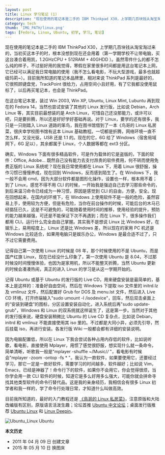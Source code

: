 ```yaml
---
layout: post
title: Linux 学习笔记 (1)
description: "现在使用的笔记本是二手的 IBM Thinkpad X30，上学期几百块钱从淘宝淘过来的，当初买这本子的时，根本没想到现在还会用着（第一学期学校不让带电脑，买这台凑合着用，1.2GHzCPU + 512RAM + 40GHDD ）。"
category: tech
thumb: 'IMG_PATH/linux.png'
tags: [Fedora, Linux, Ubuntu, 初学, 学习, 笔记]
---
```


现在使用的笔记本是二手的 IBM ThinkPad X30，上学期几百块钱从淘宝淘过来的，当初买这本子的时，根本没想到现在还会用着（第一学期学校不让带电脑，买这台凑合着用凯，1.2GHzCPU + 512RAM + 40GHDD ）。虽然零件什么的都不怎么纯的样子，不过挺好用的我觉得，寒假在家里很多时间都是用这台笔记本上网，它已经可以满足我日常电脑的使用（我不怎么看电影，不玩大型游戏，最多也就超级玛莉~）。目前我所知道的笔记本品牌里，相对来说 ThinkPad 系列是最好的，它很照顾键盘党，TrackPoint 很给力，占用空间小且好用，有了它我都没使用鼠标了，以后再买笔记本，也会是 ThinkPad。

在这台笔记本里，装过 Win 2003, Win XP, Ubuntu, Linux Mint, Lubuntu 再到现在的 Fedora 14，当然也尝试安装了其他的 Linux 发行版，比如说 Debian，Arch Linux 等，其实目前最想装的是 Arch Linux，可惜自己还没那能力，或许可以吧，只是要折腾，所以还是好好学好基础再说。对于 Linux，要学的还有很多，我只是一只刚踏入 Linux 道路的笨鸟，我在图书馆借到了一本《鸟哥的 Linux 私房菜，很庆幸学校图书馆有这本 Linux 基础教程。一切都是折腾，网络环境一直不怎么样，又没光驱，USB 还是 1.1 的。现在的它，6G 给了 Windows（宿舍局域网下，6G 足以），其余都属于 Linux，个人数据等都在 ext3 分区。

确实，Windows 下面有很多精品软件，可是作为载体的它是盗版的，下面的软件：Office, Adobe... 既然自己没有能力去支付昂贵的软件费用，何不转而使用免费正版的 Linux 系统呢？现在我日常使用都在 Linux 下，用着 Linux 很舒服，操作习惯已慢慢养成，现在回到 Windows，反而感到陌生了。在 Windows 下，我一般不会用 cmd，因为大部分软件都是图形化操作，设置也一样，根本用不着；到了 Linux，感觉不得不用 CLI 的时候，一开始我是强迫自己去学习那些命令的，到后来温习命令已经成为一种习惯，原因是感觉到 CLI 的自由，方便，安全。现在回想起来，在国内的环境下，在 Windows 上使用软件不是一般的危险，虽然容易上手，使用较为方便，但是有危险，当你在前台操作的时候，可能后台的木马已经猖狂已久，这是不可避免的，可能随着使用时间的推移，使用经验的提升，预防的能力越来越强，可还是不能保证下次不再遇到；而在 Linux 下，很多操作我们都用 CLI，运行什么完全由自己掌握。其实我不是想说 Linux 比 Windows 好，在娱乐上，易用程度上，Linux 还是比 Windows 差，所以现在的家用 PC 机还是 Windows 比较适合，如果用电脑只是娱乐办公，Windows 是最合适不过了，只不过它需要费用。

记得自己第一次使用 Linux 的时候是 08 年，那个时候使用的不是 Ubuntu，而是国产红旗 Linux，现在已经没什么印象了，第一次使用 Ubuntu 是 8.04，不过那时候没时间慢慢体验，也因为是家用机，所以不能整天折腾，当然 Ubuntu 更新的时候会凑凑热闹，真正的进入 Linux 的学习是从这一学期开始的。

记得 Ubuntu 或基于 Ubuntu 的发行版的 Live CD，用来硬盘安装是最简单的，基本上是这样的：准备好自由空间，然后在 Windows 下提取 iso 文件里的 initrd.lz 及 vmlinuz 文件，然后配置好 Grub for DOS 及 menu.lst 文件，然后进入 Live CD 环境，打开终端输入"sudo umount -l /isodevice"，回车，然后双击桌面上的“安装到硬盘”的图标，分区设置安装自动化，进入系统后再"sudo update-grub"，Windows 和 Linux 的双系统就这样诞生了，这是第一步。当然对于其他的发行版来说，硬盘安装稍微比 Ubuntu 的 Live CD 复杂点，比如说 Debian，initrd 和 vmlinuz 不能直接使用其 iso 里的。不过都是大同小异，必须先引导，然后挂载 iso，再进行安装。各发行版 Wiki 一般都会都有详细的安装说明。

因为电脑配置低，所以在 Linux 下我会尝试各种占用内存低的软件，比如说听歌，看电影，直接使用 Mplayer，用惯了感觉很舒服，想实现什么就一条命令，简单清晰，听歌我一般是"mplayer -shuffle ~/Music/*/* "，看电影有时候会"mplayer -zoom -ontop -fs * "。我认为一款软件，如果要使用它，还要经过学习，那它一定是一款好软件，需要学习的时间越多，软件越好；比如说 Vim，Emacs，已经是神器了！命令行下的软件，如果你不会用它，你会觉得很烦，当你学会用一款 CLI 软件的时候，知道它是多么好用多么强大，可能你就会拼命寻找其他类型软件的命令行替代品。这是我的亲身经历，我相信会有很多 Linux 初学者和我一样的，学了命令行处理日常，才知道什么叫做高效。

目前我所知道的，最好的入门教程还是 [《鳥哥的 Linux 私房菜》](http://linux.vbird.org/)，注意原版和大陆改编版有区别，原版语言活泼生趣；论坛首推 [Ubuntu 中文论坛](http://forum.ubuntu.org.cn/)；桌面发行版推荐 [Ubuntu Linux](http://www.ubuntu.com/) 和 [Linux Deepin](http://linux.deepin.org/)。

![Ubuntu_Linux]({{site.IMG_PATH}}/linux-study-1.jpg?imageView2/2/w/640/q/90)
Ubuntu

**本文历史**

* 2011 年 04 月 09 日 创建文章
* 2015 年 05 月 10 日 换图床
